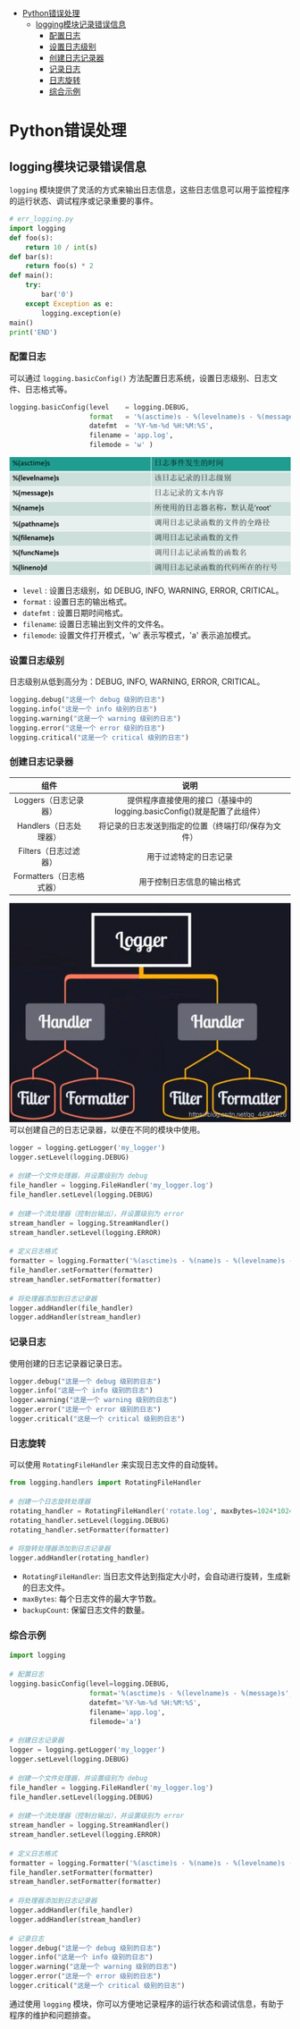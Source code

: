 <!-- @import "[TOC]" {cmd="toc" depthFrom=1 depthTo=6 orderedList=false} -->

<!-- code_chunk_output -->

- [Python错误处理](#python错误处理)
  - [logging模块记录错误信息](#logging模块记录错误信息)
    - [配置日志](#配置日志)
    - [设置日志级别](#设置日志级别)
    - [创建日志记录器](#创建日志记录器)
    - [记录日志](#记录日志)
    - [日志旋转](#日志旋转)
    - [综合示例](#综合示例)

<!-- /code_chunk_output -->


# Python错误处理

## logging模块记录错误信息
`logging` 模块提供了灵活的方式来输出日志信息，这些日志信息可以用于监控程序的运行状态、调试程序或记录重要的事件。
```py
# err_logging.py
import logging
def foo(s):
    return 10 / int(s)
def bar(s):
    return foo(s) * 2
def main():
    try:
        bar('0')
    except Exception as e:
        logging.exception(e)
main()
print('END')
```

### 配置日志
可以通过 `logging.basicConfig()` 方法配置日志系统，设置日志级别、日志文件、日志格式等。

```python
logging.basicConfig(level    = logging.DEBUG,
                    format   = '%(asctime)s - %(levelname)s - %(message)s',
                    datefmt  = '%Y-%m-%d %H:%M:%S',
                    filename = 'app.log',
                    filemode = 'w' )
```
![alt text](../Image/20200229211824788.png)
- `level`   : 设置日志级别，如 DEBUG, INFO, WARNING, ERROR, CRITICAL。
- `format`  : 设置日志的输出格式。
- `datefmt` : 设置日期时间格式。
- `filename`: 设置日志输出到文件的文件名。
- `filemode`: 设置文件打开模式，'w' 表示写模式，'a' 表示追加模式。

### 设置日志级别
日志级别从低到高分为：DEBUG, INFO, WARNING, ERROR, CRITICAL。

```python
logging.debug("这是一个 debug 级别的日志")
logging.info("这是一个 info 级别的日志")
logging.warning("这是一个 warning 级别的日志")
logging.error("这是一个 error 级别的日志")
logging.critical("这是一个 critical 级别的日志")
```

### 创建日志记录器

|组件	|说明|
|:--:|:--:|
|Loggers（日志记录器）	 |提供程序直接使用的接口（基操中的logging.basicConfig()就是配置了此组件）|
|Handlers（日志处理器）	 |将记录的日志发送到指定的位置（终端打印/保存为文件）|
|Filters（日志过滤器）	 |用于过滤特定的日志记录|
|Formatters（日志格式器）|用于控制日志信息的输出格式|
![alt text](../Image/e083e6407cd84c8e872221e8ebc36e58.png)
可以创建自己的日志记录器，以便在不同的模块中使用。

```python
logger = logging.getLogger('my_logger')
logger.setLevel(logging.DEBUG)

# 创建一个文件处理器，并设置级别为 debug
file_handler = logging.FileHandler('my_logger.log')
file_handler.setLevel(logging.DEBUG)

# 创建一个流处理器（控制台输出），并设置级别为 error
stream_handler = logging.StreamHandler()
stream_handler.setLevel(logging.ERROR)

# 定义日志格式
formatter = logging.Formatter('%(asctime)s - %(name)s - %(levelname)s - %(message)s')
file_handler.setFormatter(formatter)
stream_handler.setFormatter(formatter)

# 将处理器添加到日志记录器
logger.addHandler(file_handler)
logger.addHandler(stream_handler)
```

### 记录日志
使用创建的日志记录器记录日志。
```python
logger.debug("这是一个 debug 级别的日志")
logger.info("这是一个 info 级别的日志")
logger.warning("这是一个 warning 级别的日志")
logger.error("这是一个 error 级别的日志")
logger.critical("这是一个 critical 级别的日志")
```

### 日志旋转

可以使用 `RotatingFileHandler` 来实现日志文件的自动旋转。

```python
from logging.handlers import RotatingFileHandler

# 创建一个日志旋转处理器
rotating_handler = RotatingFileHandler('rotate.log', maxBytes=1024*1024*5, backupCount=3)
rotating_handler.setLevel(logging.DEBUG)
rotating_handler.setFormatter(formatter)

# 将旋转处理器添加到日志记录器
logger.addHandler(rotating_handler)
```

- `RotatingFileHandler`: 当日志文件达到指定大小时，会自动进行旋转，生成新的日志文件。
- `maxBytes`: 每个日志文件的最大字节数。
- `backupCount`: 保留日志文件的数量。

### 综合示例

```python
import logging

# 配置日志
logging.basicConfig(level=logging.DEBUG,
                    format='%(asctime)s - %(levelname)s - %(message)s',
                    datefmt='%Y-%m-%d %H:%M:%S',
                    filename='app.log',
                    filemode='a')

# 创建日志记录器
logger = logging.getLogger('my_logger')
logger.setLevel(logging.DEBUG)

# 创建一个文件处理器，并设置级别为 debug
file_handler = logging.FileHandler('my_logger.log')
file_handler.setLevel(logging.DEBUG)

# 创建一个流处理器（控制台输出），并设置级别为 error
stream_handler = logging.StreamHandler()
stream_handler.setLevel(logging.ERROR)

# 定义日志格式
formatter = logging.Formatter('%(asctime)s - %(name)s - %(levelname)s - %(message)s')
file_handler.setFormatter(formatter)
stream_handler.setFormatter(formatter)

# 将处理器添加到日志记录器
logger.addHandler(file_handler)
logger.addHandler(stream_handler)

# 记录日志
logger.debug("这是一个 debug 级别的日志")
logger.info("这是一个 info 级别的日志")
logger.warning("这是一个 warning 级别的日志")
logger.error("这是一个 error 级别的日志")
logger.critical("这是一个 critical 级别的日志")
```

通过使用 `logging` 模块，你可以方便地记录程序的运行状态和调试信息，有助于程序的维护和问题排查。
